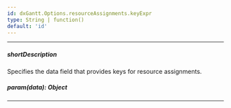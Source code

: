 ```yaml
---
id: dxGantt.Options.resourceAssignments.keyExpr
type: String | function()
default: 'id'
---
```

---
##### shortDescription
Specifies the data field that provides keys for resource assignments.

##### param(data): Object

---
